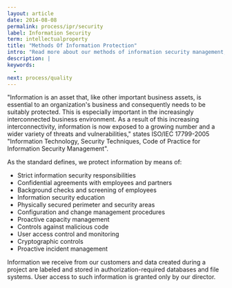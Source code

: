 ```yaml
---
layout: article
date: 2014-08-08
permalink: process/ipr/security
label: Information Security
term: intellectualproperty
title: "Methods Of Information Protection"
intro: "Read more about our methods of information security management, ISO compliant"
description: |
keywords:
  - 
next: process/quality
---
```


"Information is an asset that, like other important business assets, is essential to an 
organization's business and consequently needs to be suitably protected. This is especially 
important in the increasingly interconnected business environment. As a result of this increasing 
interconnectivity, information is now exposed to a growing number and a wider variety of threats and 
vulnerabilities," states ISO/IEC 17799-2005 "Information Technology, Security Techniques, Code of 
Practice for Information Security Management".

As the standard defines, we protect information by means of:

 * Strict information security responsibilities
 * Confidential agreements with employees and partners
 * Background checks and screening of employees
 * Information security education
 * Physically secured perimeter and security areas
 * Configuration and change management procedures
 * Proactive capacity management
 * Controls against malicious code
 * User access control and monitoring
 * Cryptographic controls
 * Proactive incident management

Information we receive from our customers and data created during a project are labeled and stored 
in authorization-required databases and file systems. User access to such information is granted 
only by our director.
